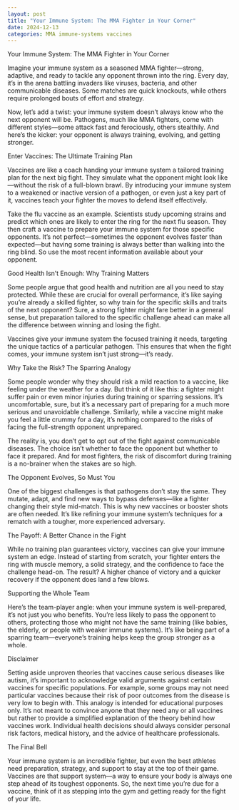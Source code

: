 ```yaml
---
layout: post
title: "Your Immune System: The MMA Fighter in Your Corner"
date: 2024-12-13
categories: MMA immune-systems vaccines
---
```


Your Immune System: The MMA Fighter in Your Corner

Imagine your immune system as a seasoned MMA fighter—strong, adaptive, and ready to tackle any opponent thrown into the ring. Every day, it’s in the arena battling invaders like viruses, bacteria, and other communicable diseases. Some matches are quick knockouts, while others require prolonged bouts of effort and strategy.

Now, let’s add a twist: your immune system doesn’t always know who the next opponent will be. Pathogens, much like MMA fighters, come with different styles—some attack fast and ferociously, others stealthily. And here’s the kicker: your opponent is always training, evolving, and getting stronger.

Enter Vaccines: The Ultimate Training Plan

Vaccines are like a coach handing your immune system a tailored training plan for the next big fight. They simulate what the opponent might look like—without the risk of a full-blown brawl. By introducing your immune system to a weakened or inactive version of a pathogen, or even just a key part of it, vaccines teach your fighter the moves to defend itself effectively.

Take the flu vaccine as an example. Scientists study upcoming strains and predict which ones are likely to enter the ring for the next flu season. They then craft a vaccine to prepare your immune system for those specific opponents. It’s not perfect—sometimes the opponent evolves faster than expected—but having some training is always better than walking into the ring blind. So use the most recent information available about your opponent.

Good Health Isn’t Enough: Why Training Matters

Some people argue that good health and nutrition are all you need to stay protected. While these are crucial for overall performance, it’s like saying you’re already a skilled fighter, so why train for the specific skills and traits of the next opponent? Sure, a strong fighter might fare better in a general sense, but preparation tailored to the specific challenge ahead can make all the difference between winning and losing the fight.

Vaccines give your immune system the focused training it needs, targeting the unique tactics of a particular pathogen. This ensures that when the fight comes, your immune system isn’t just strong—it’s ready.

Why Take the Risk? The Sparring Analogy

Some people wonder why they should risk a mild reaction to a vaccine, like feeling under the weather for a day. But think of it like this: a fighter might suffer pain or even minor injuries during training or sparring sessions. It’s uncomfortable, sure, but it’s a necessary part of preparing for a much more serious and unavoidable challenge. Similarly, while a vaccine might make you feel a little crummy for a day, it’s nothing compared to the risks of facing the full-strength opponent unprepared.

The reality is, you don’t get to opt out of the fight against communicable diseases. The choice isn’t whether to face the opponent but whether to face it prepared. And for most fighters, the risk of discomfort during training is a no-brainer when the stakes are so high.

The Opponent Evolves, So Must You

One of the biggest challenges is that pathogens don’t stay the same. They mutate, adapt, and find new ways to bypass defenses—like a fighter changing their style mid-match. This is why new vaccines or booster shots are often needed. It’s like refining your immune system’s techniques for a rematch with a tougher, more experienced adversary.

The Payoff: A Better Chance in the Fight

While no training plan guarantees victory, vaccines can give your immune system an edge. Instead of starting from scratch, your fighter enters the ring with muscle memory, a solid strategy, and the confidence to face the challenge head-on. The result? A higher chance of victory and a quicker recovery if the opponent does land a few blows.

Supporting the Whole Team

Here’s the team-player angle: when your immune system is well-prepared, it’s not just you who benefits. You’re less likely to pass the opponent to others, protecting those who might not have the same training (like babies, the elderly, or people with weaker immune systems). It’s like being part of a sparring team—everyone’s training helps keep the group stronger as a whole.

Disclaimer

Setting aside unproven theories that vaccines cause serious diseases like autism, it’s important to acknowledge valid arguments against certain vaccines for specific populations. For example, some groups may not need particular vaccines because their risk of poor outcomes from the disease is very low to begin with. This analogy is intended for educational purposes only. It’s not meant to convince anyone that they need any or all vaccines but rather to provide a simplified explanation of the theory behind how vaccines work. Individual health decisions should always consider personal risk factors, medical history, and the advice of healthcare professionals. 

The Final Bell

Your immune system is an incredible fighter, but even the best athletes need preparation, strategy, and support to stay at the top of their game. Vaccines are that support system—a way to ensure your body is always one step ahead of its toughest opponents. So, the next time you’re due for a vaccine, think of it as stepping into the gym and getting ready for the fight of your life.
